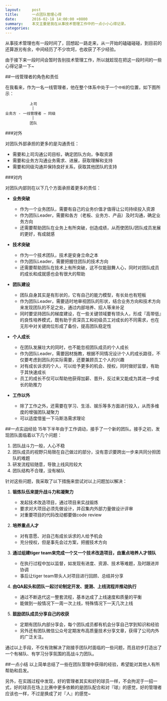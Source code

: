 ```yaml
---
layout:     post
title:      一点团队管理心得
date:       2016-02-18 14:00:00 +0800
summary:    本文主要是我在从事技术管理工作中的一点小小心得记录。
categories:
---
```


从事技术管理也有一段时间了，回想起一路走来，从一开始的磕磕碰碰，到目前的还算游刃有余，中间经历了不少坎坷，也收获了不少经验。

由于接下来一段时间会暂时告别技术管理工作，所以就趁现在把这一段时间的一些心得记录一下~

##一线管理者的角色和责任

在我看来，作为一名一线管理者，他在整个体系中处于一个`中枢`的位置，如下图所示：


               上司
                |
    业务方 - 一线管理者 — 同级
                |
               团队

###对外

对团队外部承担的更多的是沟通责任：

- 需要和上司沟通公司目标，确定团队方向，争取资源
- 需要和业务方沟通业务需求、进展，获取理解和支持
- 需要和同级沟通并保持良好关系，获取其他团队的支持

###对内

对团队内部则在以下几个方面承担着更多的责任：

- **业务突破**
    - 作为一个业务团队，需要有自己的业务价值才值得让公司持续投入资源
    - 作为团队Leader，需要和各方（老板、业务方、产品）及时沟通，确定业务方向
    - 还需要帮助团队在业务上有所突破，创造成绩，从而使团队/团队成员发展的更好，有成就感

- **技术突破**
    - 作为一个技术团队，技术是安身立命之本
    - 作为团队Leader，需要把握住团队的技术方向
    - 还需要帮助团队在技术上有所突破，这不仅能鼓舞人心，同时对团队成员的成长和成就感也会有很大的帮助

- **团队建设**
    - 团队自身其实是有形状的，它有自己的能力模型，有长处也有短板
    - 作为团队Leader，需要适时地审视团队的形状，结合业务方向和技术方向来发现团队的不足之处，通过内部培养、招人等来补足
    - 同时要坚持团队的梯度建设，在一些关键领域要有领头人，形成『高带低』的良性培养模式，既有助于资深员工和初级员工对成长的不同需求，也在无形中对关键岗位形成了备份，提高团队稳定性

- **个人成长**
    - 在团队发展壮大的同时，也不能忽视团队成员的个人成长
    - 作为团队Leader，需要因材施教，根据不同情况设计个人的成长路径，不仅要考虑到团队的实际需要，还要兼顾员工个人的兴趣
    - 对有成长诉求的个人，可以给予更多的机会、授权，同时做好监督，有助于其快速成长
    - 员工的成长不仅可以帮助他获得加薪、晋升，反过来又能成为其进一步成长的助推力

- **工作以外**
    - 除了工作之外，还需要在学习、生活、娱乐等多方面进行投入，从而多维度的增强团队凝聚力
    - 可以适度借鉴一下马斯洛需求理论

##一点实战经验
15年下半年由于工作调动，接手了一个新的团队。接手之初，发现团队面临着以下几个问题：

1. 团队战斗力一般，人心不稳
2. 团队成员的视野只局限在自己做过的部分，没有意识要跨出一步来共同分担团队的难题
3. 研发流程较随意，导致上线风险较大
4. 团队结构不合理，没有梯队

针对这些问题，我采取了以下措施来尝试对以上问题加以解决：

1. **锻炼队伍来提升战斗力和凝聚力**
	- 发起技术改造项目，通过项目来实战锻炼
	- 要求对大项目必须先做设计，并召集内外部力量做设计评审
	- 对重要项目的代码改动都要做code review

2. **培养重点人才**
    - 对有意愿、对自己有成长诉求的人给予机会
    - 充分授权，但是事先会过方案，把握技术方向

3. **通过组建tiger team来完成一个又一个技术改造项目，由重点培养人才领队**
    - 在执行过程中加以监督，如发现有进度、资源、技术等难题，及时跟进并协调
    - 事后让tiger team带头人对项目进行回顾、总结并分享

4. **由QA起头和团队一起讨论制定开发、提测、上线流程并推动执行**
	- 通过不断迭代这一整套流程，基本达成了上线速度和质量的平衡
	- 能做到一般情况下一周一次上线，特殊情况下一天几次上线

5. **鼓励团队成员分享自己的收获**
	- 定期有团队内部分享会，每个团队成员都有机会分享自己学到知识和经验
	- 另外还有团队微信公众号定期发布高质量技术分享文章，获得了公司内外的广泛关注。

通过以上手段，不仅有效解决了刚接手团队时面临的一些问题，而且初步打造出了一个有梯队、有学习分享氛围的高战斗力团队。

##一点小结
以上简单总结了一些在团队管理中获得的经验，希望能对其他人有所帮助和启发。

另外，在实践过程中发现，好的管理者其实和好的球员一样，不会拘泥于一招一式，好的球员在场上比赛中更多依赖的是团队配合和对『球』的感觉，好的管理者应该也一样，不过是换成了对『人』的感觉~
